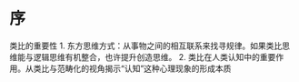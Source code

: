 # 序
类比的重要性
	1. 东方思维方式：从事物之间的相互联系来找寻规律。如果类比思维能与逻辑思维有机整合，也许提升创造思维。
	2. 类比在人类认知中的重要作用。从类比与范畴化的视角揭示“认知”这种心理现象的形成本质